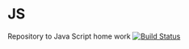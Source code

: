 # JS
Repository to Java Script home work
[![Build Status](https://travis-ci.org/VashchenkoOleksandr/JS.svg?branch=master)](https://travis-ci.org/VashchenkoOleksandr/JS)

